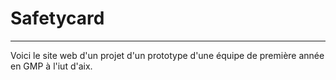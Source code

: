 # Safetycard
--- 
Voici le site web d'un projet d'un prototype d'une équipe de première année en GMP à l'iut d'aix.
